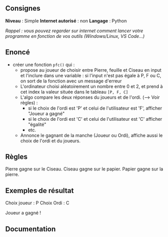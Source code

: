 ## Consignes

**Niveau** : Simple
**Internet autorisé** : non
**Langage** : Python

_Rappel : vous pouvez regarder sur internet comment lancer votre programme en fonction de vos outils (Windows/Linux, VS Code...)_

## Enoncé

- créer une fonction `pfc()` qui : 
    - propose au joueur de choisir entre Pierre, feuille et Ciseau en input et l'inclure dans une variable : si l'input n'est pas égale à P, F ou C, on sort de la fonction avec un message d'erreur
    - L'ordinateur choisi aléatoirement un nombre entre 0 et 2, et prend à cet index la valeur située dans le tableau `[P, F, C]`
    - L'algo compare les deux réponses du joueurs et de l'ordi. (--> Voir règles) :
	    - si le choix de l'ordi est 'P' et celui de l'utilisateur est 'F', afficher "Joueur a gagné"
	    - si le choix de l'ordi est 'C' et celui de l'utilisateur est 'C' afficher "égalité"
	    - etc.
    - Annonce le gagnant de la manche (Joueur ou Ordi), affiche aussi le choix de l'ordi et du joueurs.

## Règles

Pierre gagne sur le Ciseau.
Ciseau gagne sur le papier.
Papier gagne sur la pierre.

## Exemples de résultat

Choix joueur : P
Choix Ordi : C

Joueur a gagné !

## Documentation


